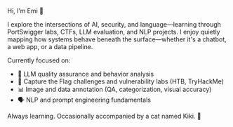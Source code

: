 Hi, I’m Emi 👋

I explore the intersections of AI, security, and language—learning through PortSwigger labs, CTFs, LLM evaluation, and NLP projects. I enjoy quietly mapping how systems behave beneath the surface—whether it's a chatbot, a web app, or a data pipeline.

Currently focused on:
- 🧠 LLM quality assurance and behavior analysis
- 🧩 Capture the Flag challenges and vulnerability labs (HTB, TryHackMe)
- 📊 Image and data annotation (QA, categorization, visual accuracy)
- 🗣️ NLP and prompt engineering fundamentals

Always learning. Occasionally accompanied by a cat named Kiki. 🐾



